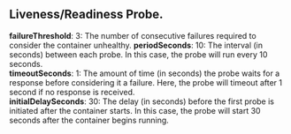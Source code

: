 
## Liveness/Readiness Probe.

**failureThreshold**: 3: The number of consecutive failures required to consider the container unhealthy.
**periodSeconds**: 10: The interval (in seconds) between each probe. 
In this case, the probe will run every 10 seconds. \
**timeoutSeconds**: 1: The amount of time (in seconds) the probe waits for a response before considering it a failure. 
Here, the probe will timeout after 1 second if no response is received.\
**initialDelaySeconds**: 30: The delay (in seconds) before the first probe is initiated after the container starts. 
In this case, the probe will start 30 seconds after the container begins running.
